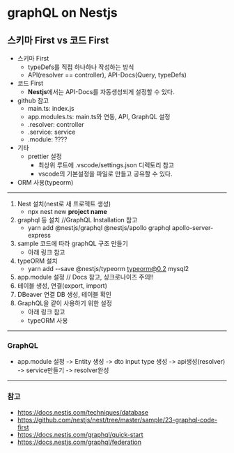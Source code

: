 # **graphQL on Nestjs**

## **스키마 First vs 코드 First**

- 스키마 First
  - typeDefs를 직접 하나하나 작성하는 방식
  - API(resolver == controller), API-Docs(Query, typeDefs)
- 코드 First
  - **Nestjs**에서는 API-Docs를 자동생성되게 설정할 수 있다.
- github 참고
  - main.ts: index.js
  - app.modules.ts: main.ts와 연동, API, GraphQL 설정
  - .resolver: controller
  - .service: service
  - .module: ????
- 기타
  - prettier 설정
    - 최상위 루트에 .vscode/settings.json 디렉토리 참고
    - vscode의 기본설정을 파일로 만들고 공유할 수 있다.
- ORM 사용(typeorm)

---

1. Nest 설치(nest로 새 프로젝트 생성)
   - npx nest new **project name**
2. graphql 등 설치 //GraphQL Installation 참고
   - yarn add @nestjs/graphql @nestjs/apollo graphql apollo-server-express
3. sample 코드에 따라 graphQL 구조 만들기
   - 아래 링크 참고
4. typeORM 설치
   - yarn add --save @nestjs/typeorm typeorm@0.2 mysql2
5. app.module 설정 // Docs 참고, 싱크로나이즈 주의!!
6. 테이블 생성, 연결(export, import)
7. DBeaver 연결 DB 생성, 테이블 확인
8. GraphQL을 같이 사용하기 위한 설정
   - 아래 링크 참고
   - typeORM 사용

---

### GraphQL

- app.module 설정 -> Entity 생성 -> dto input type 생성 -> api생성(resolver) -> service만들기 -> resolver완성

---

### **참고**

- https://docs.nestjs.com/techniques/database
- https://github.com/nestjs/nest/tree/master/sample/23-graphql-code-first
- https://docs.nestjs.com/graphql/quick-start
- https://docs.nestjs.com/graphql/federation
